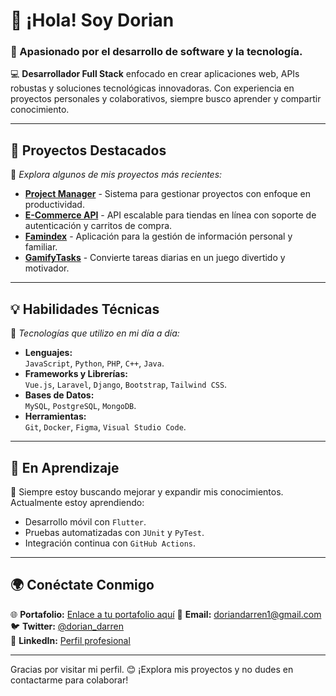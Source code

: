 # 👋 ¡Hola! Soy **Dorian**

### 🌟 Apasionado por el desarrollo de software y la tecnología.  

💻 **Desarrollador Full Stack** enfocado en crear aplicaciones web, APIs robustas y soluciones tecnológicas innovadoras. Con experiencia en proyectos personales y colaborativos, siempre busco aprender y compartir conocimiento.

---

## 🚀 **Proyectos Destacados**  
📂 *Explora algunos de mis proyectos más recientes:*  

- **[Project Manager](#)** - Sistema para gestionar proyectos con enfoque en productividad.  
- **[E-Commerce API](#)** - API escalable para tiendas en línea con soporte de autenticación y carritos de compra.  
- **[Famindex](#)** - Aplicación para la gestión de información personal y familiar.  
- **[GamifyTasks](#)** - Convierte tareas diarias en un juego divertido y motivador.  

---

## 💡 **Habilidades Técnicas**  
🔧 *Tecnologías que utilizo en mi día a día:*  

- **Lenguajes:**  
  `JavaScript`, `Python`, `PHP`, `C++`, `Java`.  
- **Frameworks y Librerías:**  
  `Vue.js`, `Laravel`, `Django`, `Bootstrap`, `Tailwind CSS`.  
- **Bases de Datos:**  
  `MySQL`, `PostgreSQL`, `MongoDB`.  
- **Herramientas:**  
  `Git`, `Docker`, `Figma`, `Visual Studio Code`.  

---

## 🧠 **En Aprendizaje**  
🚀 Siempre estoy buscando mejorar y expandir mis conocimientos. Actualmente estoy aprendiendo:  
- Desarrollo móvil con `Flutter`.  
- Pruebas automatizadas con `JUnit` y `PyTest`.  
- Integración continua con `GitHub Actions`.  

---

## 🌍 **Conéctate Conmigo**  
🌐 **Portafolio:** [Enlace a tu portafolio aquí](#)
📧 **Email:** doriandarren1@gmail.com  
🐦 **Twitter:** [@dorian_darren](https://twitter.com/dorian_darren)  
🔗 **LinkedIn:** [Perfil profesional](https://linkedin.com/in/dorian-darren)  

---

Gracias por visitar mi perfil. 😊 ¡Explora mis proyectos y no dudes en contactarme para colaborar!

<!--
**doriandarren/doriandarren** is a ✨ _special_ ✨ repository because its `README.md` (this file) appears on your GitHub profile.

Here are some ideas to get you started:

- 🔭 I’m currently working on ...
- 🌱 I’m currently learning ...
- 👯 I’m looking to collaborate on ...
- 🤔 I’m looking for help with ...
- 💬 Ask me about ...
- 📫 How to reach me: ...
- 😄 Pronouns: ...
- ⚡ Fun fact: ...
-->
